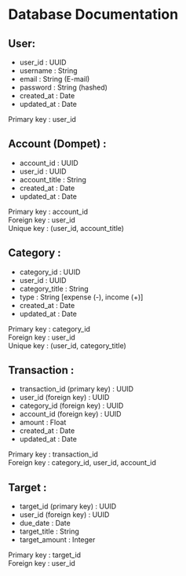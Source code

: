 # Database Documentation

## User:
* user_id : UUID
* username : String
* email : String (E-mail)
* password : String (hashed)
* created_at : Date
* updated_at : Date

Primary key : user_id

## Account (Dompet) :
* account_id : UUID
* user_id : UUID
* account_title : String
* created_at : Date
* updated_at : Date

Primary key : account_id </br>
Foreign key : user_id </br>
Unique key : (user_id, account_title)

## Category :
* category_id : UUID
* user_id : UUID
* category_title : String
* type : String [expense (-), income (+)]
* created_at : Date
* updated_at : Date

Primary key : category_id </br>
Foreign key : user_id </br>
Unique key : (user_id, category_title)

## Transaction :
* transaction_id (primary key) : UUID
* user_id (foreign key) : UUID
* category_id (foreign key) : UUID
* account_id (foreign key) : UUID
* amount : Float
* created_at : Date
* updated_at : Date

Primary key : transaction_id </br>
Foreign key : category_id, user_id, account_id

## Target :
* target_id (primary key) : UUID
* user_id (foreign key) : UUID
* due_date : Date
* target_title : String
* target_amount : Integer

Primary key : target_id </br>
Foreign key : user_id 
